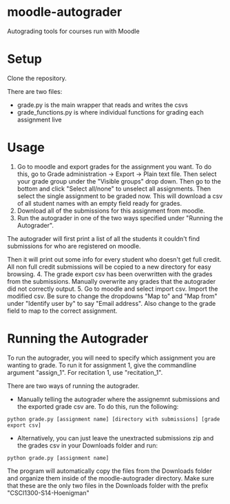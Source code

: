 moodle-autograder
=================
Autograding tools for courses run with Moodle

Setup
=====
Clone the repository.

There are two files:
- grade.py is the main wrapper that reads and writes the csvs
- grade_functions.py is where individual functions for grading each assignment live


Usage
=====
1. Go to moodle and export grades for the assignment you want.
To do this, go to Grade administration -> Export -> Plain text file. Then select your
grade group under the "Visible groups" drop down. Then go to the bottom and click
"Select all/none" to unselect all assignments. Then select the single assignment to
be graded now. This will download a csv of all student names with an empty field ready for
grades.
2. Download all of the submissions for this assignment from moodle.
3. Run the autograder in one of the two ways specified under "Running the Autograder".

  The autograder will first print a list of all the students it couldn't find submissions
for who are registered on moodle.

  Then it will print out some info for every student who doesn't get full credit. All non full credit submissions will be copied to a new directory for easy browsing.
4. The grade export csv has been overwritten with the grades from the submissions. Manually
overwrite any grades that the autograder did not correctly output.
5. Go to moodle and select import csv. Import the modified csv. Be sure to change
the dropdowns "Map to" and "Map from" under "Identify user by" to say "Email address".
Also change to the grade field to map to the correct assignment.

Running the Autograder
======================
To run the autograder, you will need to specify which assignment you are wanting to grade.
To run it for assignment 1, give the commandline argument "assign_1". For recitation 1,
use "recitation_1".

There are two ways of running the autograder.

- Manually telling the autograder where the assignemnt submissions and the exported
grade csv are. To do this, run the following:

```
python grade.py [assignment name] [directory with submissions] [grade export csv]
```

- Alternatively, you can just leave the unextracted submissions zip and the grades
csv in your Downloads folder and run:

```
python grade.py [assignment name]
```

The program will automatically copy the files from the Downloads folder and organize
them inside of the moodle-autograder directory. Make sure that these are the only two
files in the Downloads folder with the prefix "CSCI1300-S14-Hoenigman"
